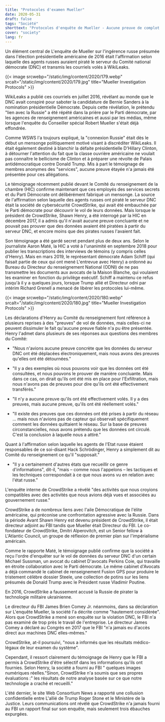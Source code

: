 ```yaml
---
title: "Protocoles d'examen Mueller"
date: 2020-05-31
draft: false
tags: "Société"
shorttext: "Protocoles d'enquête de Mueller - Aucune preuve de complot de WikiLeaks avec la Russie ..."
cover: "society"
lang: fr
---
```


Un élément central de L'enquête de Mueller sur l'ingérence russe présumée dans l'élection présidentielle américaine de 2016 était l'affirmation selon laquelle des agents russes auraient piraté le serveur du Comité national démocrate (DNC) et transmis les courriels volés à WikiLeaks.

{{< image srcwebp="/static/img/content/2020/179.webp" srcalt="/static/img/content/2020/179.jpg" title="Mueller Investigation Protocols" >}}

WikiLeaks a publié ces courriels en juillet 2016, révélant au monde que le DNC avait conspiré pour saboter la candidature de Bernie Sanders à la nomination présidentielle Démocrate. Depuis cette révélation, le prétendu "lien avec la Russie" a été répété dans la prière par le Parti démocrate, par les agences de renseignement américaines et aussi par les médias, même lorsque l'enquête du Conseiller spécial Robert Mueller s'était déjà effondrée.

Comme WSWS l'a toujours expliqué, la "connexion Russie" était dès le début un mensonge politiquement motivé visant à discréditer WikiLeaks. Il était également destiné à blanchir la défaite présidentielle D'Hillary Clinton, à détourner l'attention du fait que la classe ouvrière américaine ne voulait pas connaître le bellicisme de Clinton et à préparer une révolte de Palais antidémocratique contre Donald Trump. Mis à part le témoignage de membres anonymes des "services", aucune preuve étayée n'a jamais été présentée pour ces allégations.

Le témoignage récemment publié devant le Comité du renseignement de la chambre (HIC) confirme maintenant que ces employés des services secrets et du Parti Démocrate ont délibérément fabriqué un mensonge. La source de l'affirmation selon laquelle des agents russes ont piraté le serveur DNC était la société de cybersécurité CrowdStrike, qui avait été embauchée par le Parti démocrate pour découvrir le vol de leurs données. Mais lorsque le président de CrowdStrike, Shawn Henry, a été interrogé par la HIC en décembre 2017, il a admis qu'il n'avait aucune preuve concluante et ne pouvait pas prouver que des données avaient été piratées à partir du serveur DNC, et encore moins que des pirates russes l'avaient fait.

Son témoignage a été gardé secret pendant plus de deux ans. Selon le journaliste Aaron Maté, la HIC a voté à l'unanimité en septembre 2018 pour publier les transcriptions des interviews de témoins (y compris celles d'Henry). Mais en mars 2019, le représentant démocrate Adam Schiff (qui faisait partie de ceux qui ont mené L'entrevue avec Henry) a ordonné au Bureau du Directeur du renseignement National (ODNI) de ne pas transmettre les documents aux avocats de la Maison Blanche, qui voulaient les examiner en fonction du privilège exécutif. Schiff a maintenu ce refus jusqu'à il y a quelques jours, lorsque Trump allié et Directeur odni par intérim Richard Grenell a menacé de libérer les protocoles lui-même.

{{< image srcwebp="/static/img/content/2020/180.webp" srcalt="/static/img/content/2020/180.jpg" title="Mueller Investigation Protocols" >}}

Les déclarations d'Henry au Comité du renseignement font référence à plusieurs reprises à des "preuves" de vol de données, mais celles-ci ne peuvent dissimuler le fait qu'aucune preuve fiable n'a pu être présentée. Henry l'admet dans plusieurs de ses réponses aux questions des membres du Comité:

- "Nous n'avions aucune preuve concrète que les données du serveur DNC ont été déplacées électroniquement, mais nous avons des preuves qu'elles ont été détournées."

- "Il y a des exemples où nous pouvons voir que les données ont été consultées, et nous pouvons le prouver de manière concluante. Mais dans ce cas, on dirait qu'ils ont été mis en place pour l'Exfiltration, mais nous n'avons pas de preuves pour dire qu'ils ont été effectivement transférés."

- "Il n'y a aucune preuve qu'ils ont été effectivement volés. Il y a des preuves, mais aucune preuve, qu'ils ont été réellement volés."

- "Il existe des preuves que ces données ont été prises à partir du réseau ... mais nous n'avions pas de capteur qui observait spécifiquement comment les données quittaient le réseau. Sur la base de preuves circonstancielles, nous avons prétendu que les données ont circulé. C'est la conclusion à laquelle nous a attiré."

Quant à l'affirmation selon laquelle les agents de l'Etat russe étaient responsables de ce soi-disant Hack Schrödinger, Henry a simplement dit au Comité du renseignement ce qu'il "supposait."

- "Il y a certainement d'autres états que recueillir ce genre d'informations", dit-il, "mais – comme nous l'appelons – les tactiques et les techniques correspondait à ce que nous avons vu en relation avec l'état russe."

L'enquête interne de CrowdStrike a révélé "des activités que nous croyions compatibles avec des activités que nous avions déjà vues et associées au gouvernement russe."

CrowdStrike a de nombreux liens avec l'aile Démocratique de l'élite américaine, qui préconise une confrontation agressive avec la Russie. Dans la période Avant Shawn Henry est devenu président de CrowdStrike, il était directeur adjoint au FBI tandis que Mueller était Directeur du FBI. Le co-fondateur de CrowdStrike, Dmitri Alperovitch, est un Senior fellow à L'Atlantic Council, un groupe de réflexion de premier plan sur l'impérialisme américain.

Comme le rapporte Maté, le témoignage publié confirme que la société a reçu l'ordre d'enquêter sur le vol de données du serveur DNC d'un certain Michael Sussman, un avocat du cabinet D'avocats Perkins Coie, qui travaille en étroite collaboration avec le Parti démocrate. Le même cabinet d'Avocats a déjà commandé le cabinet de renseignement Fusion GPS pour produire le tristement célèbre dossier Steele, une collection de potins sur les liens présumés de Donald Trump avec le Président russe Vladimir Poutine.

En 2016, CrowdStrike a faussement accusé la Russie de pirater la technologie militaire ukrainienne.

Le directeur du FBI James Brien Comey Jr. néanmoins, dans sa déclaration sur L'enquête Mueller, la société l'a décrite comme "hautement considérée". Alors que CrowdStrike a mené son enquête sur la violation DNC, le FBI n'a pas examiné de trop près le travail de l'entreprise. Le directeur James Comey a déclaré au Congrès en 2017 que le FBI "n'a jamais eu d'accès direct aux machines DNC elles-mêmes."

CrowdStrike, at-il poursuivi, "nous a informés que les résultats médico-légaux de leur examen du système".

Cependant, il ressort clairement du témoignage de Henry que le FBI a permis à CrowdStrike d'être sélectif dans les informations qu'ils ont fournies. Selon Henry, la société a fourni au FBI " quelques images numériques réelles."Sinon, CrowdStrike n'a soumis que ses propres évaluations :" les résultats de notre analyse basée sur ce que notre technologie a craché et recueilli."

L'été dernier, le site Web Consortium News a rapporté une collusion confidentielle entre L'allié de Trump Roger Stone et le Ministère de la Justice. Leurs communications ont révélé que CrowdStrike n'a jamais fourni au FBI un rapport final sur son enquête, mais seulement trois ébauches expurgées.
